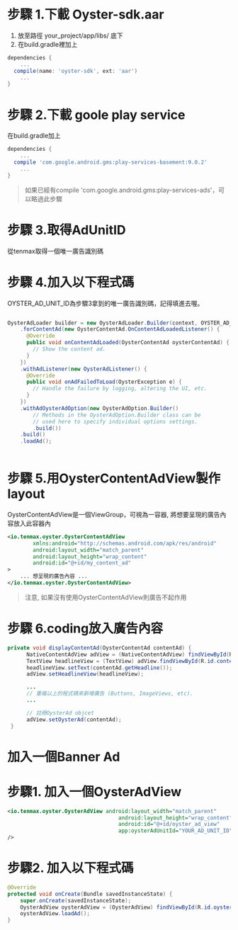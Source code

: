 # 步驟 1.下載 Oyster-sdk.aar

1. 放至路徑 your_project/app/libs/ 底下
2. 在build.gradle裡加上
```gradle
dependencies {
    ...
  compile(name: 'oyster-sdk', ext: 'aar')
    ...
}
```

# 步驟 2.下載 goole play service

在build.gradle加上
```gradle
dependencies {
    ...
  compile 'com.google.android.gms:play-services-basement:9.0.2'
    ...
}
```
>如果已經有compile 'com.google.android.gms:play-services-ads'，可以略過此步驟

# 步驟 3.取得AdUnitID

從tenmax取得一個唯一廣告識別碼

# 步驟 4.加入以下程式碼

OYSTER_AD_UNIT_ID為步驟3拿到的唯一廣告識別碼，記得填進去喔。

```java

OysterAdLoader builder = new OysterAdLoader.Builder(context, OYSTER_AD_UNIT_ID) 
    .forContentAd(new OysterContentAd.OnContentAdLoadedListener() {
      @Override
      public void onContentAdLoaded(OysterContentAd oysterContentAd) {
        // Show the content ad.
      }
    }) 
    .withAdListener(new OysterAdListener() {
      @Override
      public void onAdFailedToLoad(OysterException e) {
        // Handle the failure by logging, altering the UI, etc.
      }
    }) 
    .withAdOysterAdOption(new OysterAdOption.Builder()
        // Methods in the OysterAdOption.Builder class can be
        // used here to specify individual options settings.
        .build())
    .build()
    .loadAd();
        
```

# 步驟 5.用OysterContentAdView製作layout

OysterContentAdView是一個ViewGroup，可視為一容器, 將想要呈現的廣告內容放入此容器內

```xml
<io.tenmax.oyster.OysterContentAdView
        xmlns:android="http://schemas.android.com/apk/res/android"
        android:layout_width="match_parent"
        android:layout_height="wrap_content"
        android:id="@+id/my_content_ad"
>
    ... 想呈現的廣告內容 ...
</io.tenmax.oyster.OysterContentAdView>
```

> 注意, 如果沒有使用OysterContentAdView則廣告不起作用

# 步驟 6.coding放入廣告內容

```java
private void displayContentAd(OysterContentAd contentAd) {
      NativeContentAdView adView = (NativeContentAdView) findViewById(R.id.my_content_ad);
      TextView headlineView = (TextView) adView.findViewById(R.id.contentad_headline);
      headlineView.setText(contentAd.getHeadline());
      adView.setHeadlineView(headlineView);

      ...
      // 重複以上的程式碼來新增廣告 (Buttons, ImageViews, etc).
      ...

      // 註冊OysterAd objcet
      adView.setOysterAd(contentAd);
 }
```
# 加入一個Banner Ad

# 步驟1. 加入一個OysterAdView
```xml
<io.tenmax.oyster.OysterAdView android:layout_width="match_parent"
                                   android:layout_height="wrap_content"
                                   android:id="@+id/oyster_ad_view"
                                   app:oysterAdUnitId="YOUR_AD_UNIT_ID"
/>

```
# 步驟2. 加入以下程式碼
```java
@Override
protected void onCreate(Bundle savedInstanceState) {
    super.onCreate(savedInstanceState);
    OysterAdView oysterAdView = (OysterAdView) findViewById(R.id.oyster_ad_view);
    oysterAdView.loadAd();
}

```

